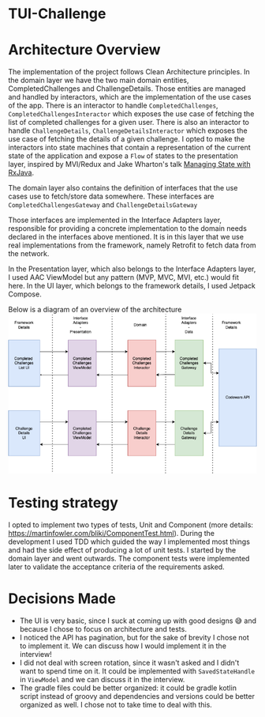 # TUI-Challenge

# Architecture Overview

The implementation of the project follows Clean Architecture principles.
In the domain layer we have the two main domain entities, CompletedChallenges and ChallengeDetails. Those entities are managed and handled by interactors, which are the implementation of the use cases of the app.
There is an interactor to handle `CompletedChallenges`, `CompletedChallengesInteractor` which exposes the use case of fetching the list of completed challenges for a given user. There is also an interactor to handle `ChallengeDetails`, `ChallengeDetailsInteractor` which exposes the use case of fetching the details of a given challenge. 
I opted to make the interactors into state machines that contain a representation of the current state of the application and expose a `Flow` of states to the presentation layer, inspired by MVI/Redux and Jake Wharton's talk [Managing State with RxJava](https://www.youtube.com/watch?v=0IKHxjkgop4). 

The domain layer also contains the definition of interfaces that the use cases use to fetch/store data somewhere. These interfaces are `CompletedChallengesGateway` and `ChallengeDetailsGateway`

Those interfaces are implemented in the Interface Adapters layer, responsible for providing a concrete implementation to the domain needs declared in the interfaces above mentioned.
It is in this layer that we use real implementations from the framework, namely  Retrofit to fetch data from the network.

In the Presentation layer, which also belongs to the Interface Adapters layer, I used AAC ViewModel but any pattern (MVP, MVC, MVI, etc.) would fit here.
In the UI layer, which belongs to the framework details, I used Jetpack Compose.

Below is a diagram of an overview of the architecture
![Architecture Diagram](./architecture_codewars.png)

# Testing strategy
I opted to implement two types of tests, Unit and Component (more details: https://martinfowler.com/bliki/ComponentTest.html).
During the development I used TDD which guided the way I implemented most things and had the side effect of producing a lot of unit tests. I started by the domain layer and went outwards.
The component tests were implemented later to validate the acceptance criteria of the requirements asked.

# Decisions Made

- The UI is very basic, since I suck at coming up with good designs :sweat_smile: and because I chose to focus on architecture and tests.
- I noticed the API has pagination, but for the sake of brevity I chose not to implement it. We can discuss how I would implement it in the interview! 
- I did not deal with screen rotation, since it wasn't asked and I didn't want to spend time on it. It could be implemented with `SavedStateHandle` in `ViewModel` and we can discuss it in the interview.
- The gradle files could be better organized: it could be gradle kotlin script instead of groovy and dependencies and versions could be better organized as well. I chose not to take time to deal with this.